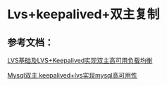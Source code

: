 # Lvs+keepalived+双主复制

## 参考文档：

[LVS基础及LVS+Keepalived实现双主高可用负载均衡](http://blog.51cto.com/zhangpenglinux/1782721)

[Mysql双主 keepalived+lvs实现mysql高可用性](https://www.cnblogs.com/guojg/p/6877654.html)



